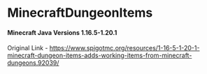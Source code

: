 # MinecraftDungeonItems
<h4>Minecraft Java Versions 1.16.5-1.20.1</h4>


Original Link - https://www.spigotmc.org/resources/1-16-5-1-20-1-minecraft-dungeon-items-adds-working-items-from-minecraft-dungeons.92039/
